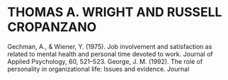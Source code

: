# THOMAS A. WRIGHT AND RUSSELL CROPANZANO

Gechman, A., & Wiener, Y. (1975). Job involvement and satisfaction as related to mental health and personal time devoted to work. Journal of Applied Psychology, 60, 521–523. George, J. M. (1992). The role of personality in organizational life: Issues and evidence. Journal